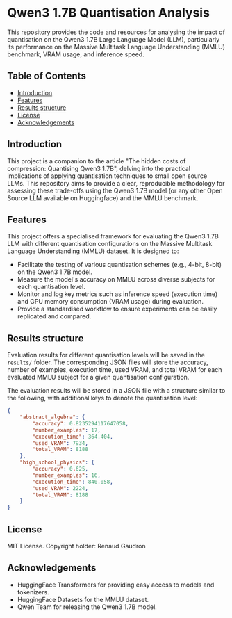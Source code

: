 # Qwen3 1.7B Quantisation Analysis

This repository provides the code and resources for analysing the impact of quantisation on the Qwen3 1.7B Large Language Model (LLM), particularly its performance on the Massive Multitask Language Understanding (MMLU) benchmark, VRAM usage, and inference speed.

## Table of Contents
- [Introduction](#introduction)
- [Features](#features)
- [Results structure](#results-structure)
- [License](#license)
- [Acknowledgements](#acknowledgements)

## Introduction

This project is a companion to the article "The hidden costs of compression: Quantising Qwen3 1.7B", delving into the practical implications of applying quantisation techniques to small open source LLMs. This repository aims to provide a clear, reproducible methodology for assessing these trade-offs using the Qwen3 1.7B model (or any other Open Source LLM available on Huggingface) and the MMLU benchmark.

## Features

This project offers a specialised framework for evaluating the Qwen3 1.7B LLM with different quantisation configurations on the Massive Multitask Language Understanding (MMLU) dataset. It is designed to:

* Facilitate the testing of various quantisation schemes (e.g., 4-bit, 8-bit) on the Qwen3 1.7B model.
* Measure the model's accuracy on MMLU across diverse subjects for each quantisation level.
* Monitor and log key metrics such as inference speed (execution time) and GPU memory consumption (VRAM usage) during evaluation.
* Provide a standardised workflow to ensure experiments can be easily replicated and compared.

## Results structure

Evaluation results for different quantisation levels will be saved in the `results/` folder. The corresponding JSON files will store the accuracy, number of examples, execution time, used VRAM, and total VRAM for each evaluated MMLU subject for a given quantisation configuration.

The evaluation results will be stored in a JSON file with a structure similar to the following, with additional keys to denote the quantisation level:

```json
{
    "abstract_algebra": {
        "accuracy": 0.8235294117647058,
        "number_examples": 17,
        "execution_time": 364.404,
        "used_VRAM": 7934,
        "total_VRAM": 8188
    },
    "high_school_physics": {
        "accuracy": 0.625,
        "number_examples": 16,
        "execution_time": 840.058,
        "used_VRAM": 2224,
        "total_VRAM": 8188
    }
}
```

## License
MIT License. Copyright holder: Renaud Gaudron

## Acknowledgements
- HuggingFace Transformers for providing easy access to models and tokenizers.
- HuggingFace Datasets for the MMLU dataset.
- Qwen Team for releasing the Qwen3 1.7B model.